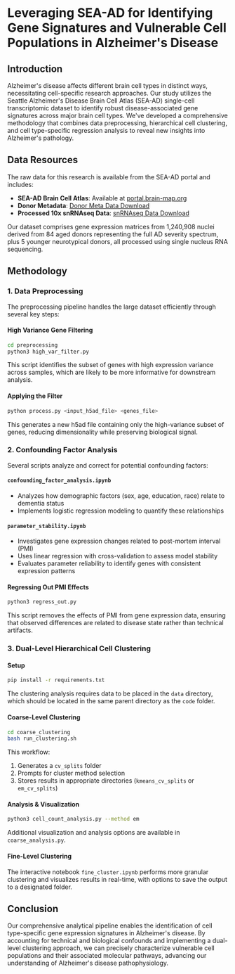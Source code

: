 # Leveraging SEA-AD for Identifying Gene Signatures and Vulnerable Cell Populations in Alzheimer's Disease

## Introduction

Alzheimer's disease affects different brain cell types in distinct ways, necessitating cell-specific research approaches. Our study utilizes the Seattle Alzheimer's Disease Brain Cell Atlas (SEA-AD) single-cell transcriptomic dataset to identify robust disease-associated gene signatures across major brain cell types. We've developed a comprehensive methodology that combines data preprocessing, hierarchical cell clustering, and cell type-specific regression analysis to reveal new insights into Alzheimer's pathology.

## Data Resources

The raw data for this research is available from the SEA-AD portal and includes:

- **SEA-AD Brain Cell Atlas**: Available at [portal.brain-map.org](https://portal.brain-map.org/explore/seattle-alzheimers-disease/seattle-alzheimers-disease-brain-cell-atlas-download?edit&language=en)
- **Donor Metadata**: [Donor Meta Data Download](https://brainmapportal-live-4cc80a57cd6e400d854-f7fdcae.divio-media.net/filer_public/b4/c7/b4c727e1-ede1-4c61-b2ee-bf1ae4a3ef68/sea-ad_cohort_donor_metadata_072524.xlsx)
- **Processed 10x snRNAseq Data**: [snRNAseq Data Download](https://sea-ad-single-cell-profiling.s3.amazonaws.com/index.html#MTG/RNAseq/)

Our dataset comprises gene expression matrices from 1,240,908 nuclei derived from 84 aged donors representing the full AD severity spectrum, plus 5 younger neurotypical donors, all processed using single nucleus RNA sequencing.

## Methodology

### 1. Data Preprocessing

The preprocessing pipeline handles the large dataset efficiently through several key steps:

#### High Variance Gene Filtering

```bash
cd preprocessing
python3 high_var_filter.py
```

This script identifies the subset of genes with high expression variance across samples, which are likely to be more informative for downstream analysis.

#### Applying the Filter

```bash
python process.py <input_h5ad_file> <genes_file>
```

This generates a new h5ad file containing only the high-variance subset of genes, reducing dimensionality while preserving biological signal.

### 2. Confounding Factor Analysis

Several scripts analyze and correct for potential confounding factors:

#### `confounding_factor_analysis.ipynb`
- Analyzes how demographic factors (sex, age, education, race) relate to dementia status
- Implements logistic regression modeling to quantify these relationships

#### `parameter_stability.ipynb`
- Investigates gene expression changes related to post-mortem interval (PMI)
- Uses linear regression with cross-validation to assess model stability
- Evaluates parameter reliability to identify genes with consistent expression patterns

#### Regressing Out PMI Effects

```bash
python3 regress_out.py
```

This script removes the effects of PMI from gene expression data, ensuring that observed differences are related to disease state rather than technical artifacts.

### 3. Dual-Level Hierarchical Cell Clustering

#### Setup

```bash
pip install -r requirements.txt
```

The clustering analysis requires data to be placed in the `data` directory, which should be located in the same parent directory as the `code` folder.

#### Coarse-Level Clustering

```bash
cd coarse_clustering
bash run_clustering.sh
```

This workflow:
1. Generates a `cv_splits` folder
2. Prompts for cluster method selection
3. Stores results in appropriate directories (`kmeans_cv_splits` or `em_cv_splits`)

#### Analysis & Visualization

```bash
python3 cell_count_analysis.py --method em
```

Additional visualization and analysis options are available in `coarse_analysis.py`.

#### Fine-Level Clustering

The interactive notebook `fine_cluster.ipynb` performs more granular clustering and visualizes results in real-time, with options to save the output to a designated folder.

## Conclusion

Our comprehensive analytical pipeline enables the identification of cell type-specific gene expression signatures in Alzheimer's disease. By accounting for technical and biological confounds and implementing a dual-level clustering approach, we can precisely characterize vulnerable cell populations and their associated molecular pathways, advancing our understanding of Alzheimer's disease pathophysiology.

